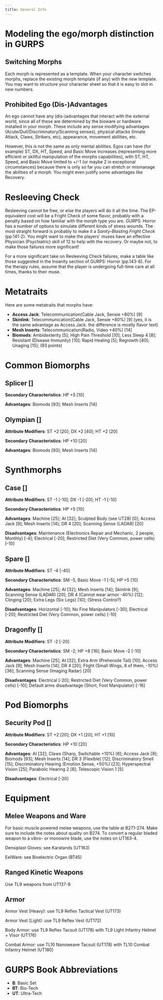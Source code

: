 ```yaml
---
title: General Info
---
```


# Modeling the ego/morph distinction in GURPS

## Switching Morphs

Each morph is represented as a template. When your character switches
morphs, replace the existing morph template (if any) with the new
template. You may want to structure your character sheet so that it is
easy to slot in new numbers.

## Prohibited Ego (Dis-)Advantages

An ego cannot have any (dis-)advantages that interact with the
external world, since all of these are determined by the bioware or
hardware installed in your morph. These include any sense modifying
advantages (Acute/Dull/Discriminatory/Scanning senses), physical
attacks (Innate Attack, Claws, Strikers, etc), appearance, movement
abilities, etc.

However, this is not the same as only mental abilities. Egos can have
(for example) ST, DX, HT, Speed, and Basic Move increases
(representing more efficient or skillful manipulation of the morphs
capabilities), with ST, HT, Speed, and Basic Move limited to +/-1 (or
maybe 2 in exceptional circumstances) because there is only so far you
can stretch or mismanage the abilities of a morph. You might even
justify some advantages like Recovery.

# Resleeving Check

Resleeving cannot be free, or else the players will do it all the
time. The EP-equivalent cost will be a Fright Check of some flavor,
probably with a penalty based on how familiar with the morph type you
are. GURPS: Horror has a number of options to simulate different kinds
of stress wounds. The most straight forward is probably to make it a
_Sanity-Blasting Fright Check_ (pp.141-2). You might want to make the
players' muses have an effective Physician (Psychiatric) skill of 12
to help with the recovery.  Or maybe not, to make those failures more
significant!

For a more significant take on Resleeving Check failures, make a table
like those suggested in the Insanity section of GURPS: Horror
(pp.143-6). For the therapy rules, assume that the player is
undergoing full-time care at all times, thanks to their muse.

# Metatraits

Here are some metatraits that morphs have:

* __Access Jack__: Telecommunication(Cable Jack, Sensie +80%) [9]
* __Skinlink__: Telecommunication(Cable Jack, Sensie +80%) [9] (yes,
  it is the same advantage as Access Jack. the difference is mostly
  flavor text)
* __Mesh Inserts__: Telecommunication(Radio, Video +40%) [14]
* __Biomods__: Ambidexterity [5]; High Pain Threshold [10]; Less Sleep
  4 [8]; Resistant (Disease Immunity) [10]; Rapid Healing [5];
  Regrowth [40]; Unaging [15]; (93 points)

# Common Biomorphs

## Splicer []

__Secondary Characteristics__: HP +5 [10]

__Advantages__: Biomods [93]; Mesh Inserts [14]

## Olympian []

__Attribute Modifiers__: ST +2 [20]; DX +2 [40]; HT +2 [20]

__Secondary Characteristics__: HP +10 [20]

__Advantages__: Biomods [93]; Mesh Inserts [14]

# Synthmorphs

## Case []

__Attribute Modifiers__: ST -1 [-10]; DX -1 [-20]; HT -1 [-10]

__Secondary Characteristics__: HP +5 [10]

__Advantages__: Machine [25]; AI [32]; Sculpted Body (see UT28) [0];
Access Jack [9]; Mesh Inserts [14]; DR 4 [20]; Scanning Sense (LADAR)
[20]

__Disadvantages__: Maintenance (Electronics Repair and Mechanic, 2
people, Monthly) [-4]; Electrical [-20]; Restricted Diet (Very Common,
power cells) [-10]

## Spare []

__Attribute Modifiers__: ST -4 [-40]

__Secondary Characteristics__: SM -5, Basic Move -1 [-5], HP +5 [10]

__Advantages__: Machine [25]; AI [32]; Mesh Inserts [14]; Skinlink
[9]; Scanning Sense (LADAR) [20]; DR 4 (Cannot wear armor -40%) [12];
Clinging [20]; Extra Legs (Six Legs) [10]; (Stress Control?)

__Disadvantages__: Horizontal [-10]; No Fine Manipulators [-30];
Electrical [-20]; Restricted Diet (Very Common, power cells) [-10]

## Dragonfly []

__Attribute Modifiers__: ST -2 [-20]

__Secondary Characteristics__: SM -2; HP +8 [16]; Basic Move -2 [-10]

__Advantages__: Machine [25]; AI [32]; Extra Arm (Prehensile Tail)
[10]; Access Jack [9]; Mesh Inserts [14]; DR 4 [20]; Flight (Small
Wings, 8 of them, -10%) [36]; Scanning Sense (Imaging Radar) [20]

__Disadvantages__: Electrical [-20]; Restricted Diet (Very Common,
power cells) [-10]; Default arms disadvantage (Short, Foot
Manipulator) [-16]

# Pod Biomorphs

## Security Pod []

__Attribute Modifiers__: ST +2 [20]; DX +1 [20]; HT +1 [10]

__Secondary Characteristics__: HP +10 [20]

__Advantages__: AI [32]; Claws (Sharp, Switchable +10%) [6]; Access
Jack [9]; Biomods [93]; Mesh Inserts [14]; DR 3 (Flexible) [12];
Discriminatory Smell [15]; Discriminatory Hearing (Emotion Sense,
+50%) [23]; Hyperspectral Vision [25]; Parabolic Hearing 2 [8];
Telescopic Vision 1 [5]

__Disadvantages__: Electrical [-20]

# Equipment

## Melee Weapons and Ware

For basic muscle powered melee weapons, use the table at
B271-274. Make sure to include the notes about quality on B274. To
convert a regular bladed weapon to a vibro- or monowire blade, use the
notes on UT163-4.

Densiplast Gloves: see Karatands (UT163)

EelWare: see Bioelectric Organ (BT45)

## Ranged Kinetic Weapons

Use TL9 weapons from UT137-8

## Armor

Armor Vest (Heavy): use TL9 Reflex Tactical Vest (UT173)

Armor Vest (Light): use TL9 Reflex Vest (UT172)

Body Armor: use TL9 Reflex Tacsuit (UT178) with TL9 Light Infantry
Helmet + Visor (UT176)

Combat Armor: use TL10 Nanoweave Tacsuit (UT178) with TL10 Combat
Infantry Helmet (UT180)

# GURPS Book Abbreviations

* __B__: Basic Set
* __BT__: Bio-Tech
* __UT__: Ultra-Tech
